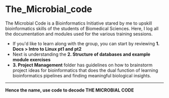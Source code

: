 # The_Microbial_code
The Microbial Code is a Bioinformatics Initiative stared by me to upskill bioinformatics skills of the students of Biomedical Sciences. Here, I log all the documentation and modules used for the various training sessions. 

- If you'd like to learn along with the group, you can start by reviewing **1. Docs > Intro to Linux pt1 and pt2**
- Next is understanding the **2. Structure of databases and example module exercises** 
- **3. Project Management** folder has guidelines on how to brainstorm project ideas for bioinformatics that does the dual function of learning bioinformatics pipelines and finding meaningful biological insights.
----

__Hence the name, use code to decode **THE MICROBIAL CODE**__
